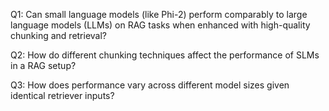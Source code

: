 Q1: Can small language models (like Phi-2) perform comparably to large language models (LLMs) on RAG tasks when enhanced with high-quality chunking and retrieval?

Q2: How do different chunking techniques affect the performance of SLMs in a RAG setup?

Q3: How does performance vary across different model sizes given identical retriever inputs?